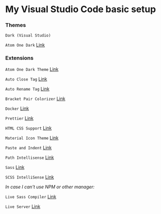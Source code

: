 # My Visual Studio Code basic setup

### Themes

`Dark (Visual Studio)`

`Atom One Dark` [Link](https://marketplace.visualstudio.com/items?itemName=akamud.vscode-theme-onedark)


### Extensions

`Atom One Dark Theme` [Link](https://marketplace.visualstudio.com/items?itemName=akamud.vscode-theme-onedark)

`Auto Close Tag` [Link](https://marketplace.visualstudio.com/items?itemName=formulahendry.auto-close-tag)

`Auto Rename Tag` [Link](https://marketplace.visualstudio.com/items?itemName=formulahendry.auto-rename-tag)

`Bracket Pair Colorizer` [Link](https://marketplace.visualstudio.com/items?itemName=CoenraadS.bracket-pair-colorizer)

`Docker` [Link](https://marketplace.visualstudio.com/items?itemName=PeterJausovec.vscode-docker)

`Prettier` [Link](https://marketplace.visualstudio.com/items?itemName=esbenp.prettier-vscode)

`HTML CSS Support` [Link](https://marketplace.visualstudio.com/items?itemName=ecmel.vscode-html-css)

`Material Icon Theme` [Link](https://marketplace.visualstudio.com/items?itemName=PKief.material-icon-theme)

`Paste and Indent` [Link](https://marketplace.visualstudio.com/items?itemName=Rubymaniac.vscode-paste-and-indent)

`Path Intellisense` [Link](https://marketplace.visualstudio.com/items?itemName=christian-kohler.path-intellisense)

`Sass` [Link](https://marketplace.visualstudio.com/items?itemName=robinbentley.sass-indented)

`SCSS IntelliSense` [Link](https://marketplace.visualstudio.com/items?itemName=mrmlnc.vscode-scss)


*In case I can't use NPM or other manager:*

`Live Sass Compiler` [Link](https://marketplace.visualstudio.com/items?itemName=ritwickdey.live-sass)

`Live Server` [Link](https://marketplace.visualstudio.com/items?itemName=ritwickdey.LiveServer)
